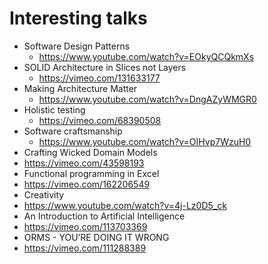 # Interesting talks

* Software Design Patterns
  * https://www.youtube.com/watch?v=EOkyQCQkmXs
* SOLID Architecture in Slices not Layers
  * https://vimeo.com/131633177
* Making Architecture Matter
  * https://www.youtube.com/watch?v=DngAZyWMGR0
* Holistic testing
  * https://vimeo.com/68390508
* Software craftsmanship
  * https://www.youtube.com/watch?v=OIHvp7WzuH0
* Crafting Wicked Domain Models
 * https://vimeo.com/43598193
* Functional programming in Excel
 * https://vimeo.com/162206549
* Creativity
 * https://www.youtube.com/watch?v=4j-Lz0D5_ck
* An Introduction to Artificial Intelligence
 * https://vimeo.com/113703369
* ORMS - YOU’RE DOING IT WRONG
 * https://vimeo.com/111288389
